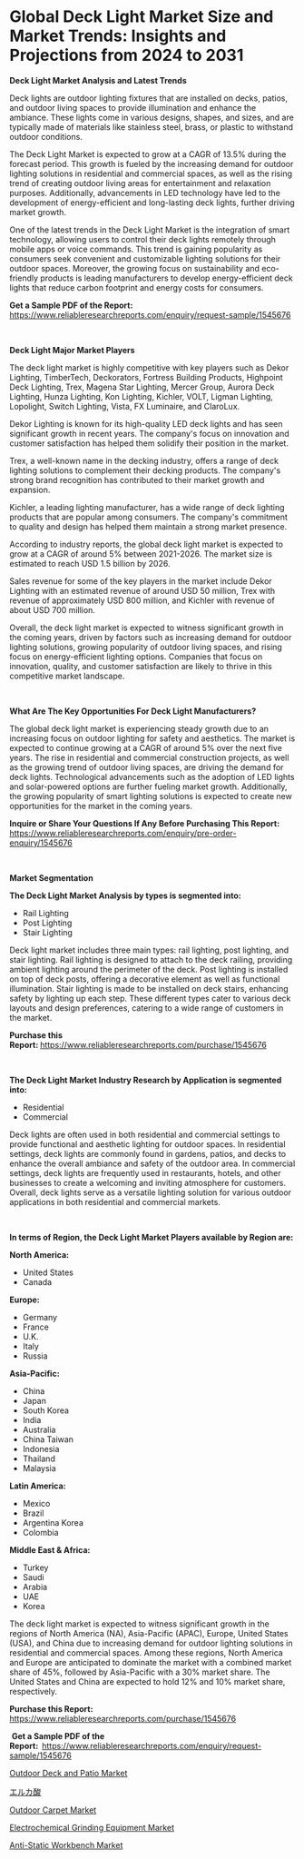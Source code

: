 <p><h1>Global Deck Light Market Size and Market Trends: Insights and Projections from 2024 to 2031</h1></p><p><strong>Deck Light Market Analysis and Latest Trends</strong></p>
<p><p>Deck lights are outdoor lighting fixtures that are installed on decks, patios, and outdoor living spaces to provide illumination and enhance the ambiance. These lights come in various designs, shapes, and sizes, and are typically made of materials like stainless steel, brass, or plastic to withstand outdoor conditions.</p><p>The Deck Light Market is expected to grow at a CAGR of 13.5% during the forecast period. This growth is fueled by the increasing demand for outdoor lighting solutions in residential and commercial spaces, as well as the rising trend of creating outdoor living areas for entertainment and relaxation purposes. Additionally, advancements in LED technology have led to the development of energy-efficient and long-lasting deck lights, further driving market growth.</p><p>One of the latest trends in the Deck Light Market is the integration of smart technology, allowing users to control their deck lights remotely through mobile apps or voice commands. This trend is gaining popularity as consumers seek convenient and customizable lighting solutions for their outdoor spaces. Moreover, the growing focus on sustainability and eco-friendly products is leading manufacturers to develop energy-efficient deck lights that reduce carbon footprint and energy costs for consumers.</p></p>
<p><strong>Get a Sample PDF of the Report:&nbsp;</strong> <a href="https://www.reliableresearchreports.com/enquiry/request-sample/1545676">https://www.reliableresearchreports.com/enquiry/request-sample/1545676</a></p>
<p>&nbsp;</p>
<p><strong>Deck Light Major Market Players</strong></p>
<p><p>The deck light market is highly competitive with key players such as Dekor Lighting, TimberTech, Deckorators, Fortress Building Products, Highpoint Deck Lighting, Trex, Magena Star Lighting, Mercer Group, Aurora Deck Lighting, Hunza Lighting, Kon Lighting, Kichler, VOLT, Ligman Lighting, Lopolight, Switch Lighting, Vista, FX Luminaire, and ClaroLux. </p><p>Dekor Lighting is known for its high-quality LED deck lights and has seen significant growth in recent years. The company's focus on innovation and customer satisfaction has helped them solidify their position in the market. </p><p>Trex, a well-known name in the decking industry, offers a range of deck lighting solutions to complement their decking products. The company's strong brand recognition has contributed to their market growth and expansion.</p><p>Kichler, a leading lighting manufacturer, has a wide range of deck lighting products that are popular among consumers. The company's commitment to quality and design has helped them maintain a strong market presence.</p><p>According to industry reports, the global deck light market is expected to grow at a CAGR of around 5% between 2021-2026. The market size is estimated to reach USD 1.5 billion by 2026.</p><p>Sales revenue for some of the key players in the market include Dekor Lighting with an estimated revenue of around USD 50 million, Trex with revenue of approximately USD 800 million, and Kichler with revenue of about USD 700 million.</p><p>Overall, the deck light market is expected to witness significant growth in the coming years, driven by factors such as increasing demand for outdoor lighting solutions, growing popularity of outdoor living spaces, and rising focus on energy-efficient lighting options. Companies that focus on innovation, quality, and customer satisfaction are likely to thrive in this competitive market landscape.</p></p>
<p>&nbsp;</p>
<p><strong>What Are The Key Opportunities For Deck Light Manufacturers?</strong></p>
<p><p>The global deck light market is experiencing steady growth due to an increasing focus on outdoor lighting for safety and aesthetics. The market is expected to continue growing at a CAGR of around 5% over the next five years. The rise in residential and commercial construction projects, as well as the growing trend of outdoor living spaces, are driving the demand for deck lights. Technological advancements such as the adoption of LED lights and solar-powered options are further fueling market growth. Additionally, the growing popularity of smart lighting solutions is expected to create new opportunities for the market in the coming years.</p></p>
<p><strong>Inquire or Share Your Questions If Any Before Purchasing This Report:</strong> <a href="https://www.reliableresearchreports.com/enquiry/pre-order-enquiry/1545676">https://www.reliableresearchreports.com/enquiry/pre-order-enquiry/1545676</a></p>
<p>&nbsp;</p>
<p><strong>Market Segmentation</strong></p>
<p><strong>The Deck Light Market Analysis by types is segmented into:</strong></p>
<p><ul><li>Rail Lighting</li><li>Post Lighting</li><li>Stair Lighting</li></ul></p>
<p><p>Deck light market includes three main types: rail lighting, post lighting, and stair lighting. Rail lighting is designed to attach to the deck railing, providing ambient lighting around the perimeter of the deck. Post lighting is installed on top of deck posts, offering a decorative element as well as functional illumination. Stair lighting is made to be installed on deck stairs, enhancing safety by lighting up each step. These different types cater to various deck layouts and design preferences, catering to a wide range of customers in the market.</p></p>
<p><strong>Purchase this Report:&nbsp;</strong><a href="https://www.reliableresearchreports.com/purchase/1545676">https://www.reliableresearchreports.com/purchase/1545676</a></p>
<p>&nbsp;</p>
<p><strong>The Deck Light Market Industry Research by Application is segmented into:</strong></p>
<p><ul><li>Residential</li><li>Commercial</li></ul></p>
<p><p>Deck lights are often used in both residential and commercial settings to provide functional and aesthetic lighting for outdoor spaces. In residential settings, deck lights are commonly found in gardens, patios, and decks to enhance the overall ambiance and safety of the outdoor area. In commercial settings, deck lights are frequently used in restaurants, hotels, and other businesses to create a welcoming and inviting atmosphere for customers. Overall, deck lights serve as a versatile lighting solution for various outdoor applications in both residential and commercial markets.</p></p>
<p>&nbsp;</p>
<p><strong>In terms of Region, the Deck Light Market Players available by Region are:</strong></p>
<p>
    <p> <strong> North America: </strong>
        <ul>
            <li>United States</li>
            <li>Canada</li>
        </ul>
        </p> 
    <p> <strong> Europe: </strong>
        <ul>
            <li>Germany</li>
            <li>France</li>
            <li>U.K.</li>
            <li>Italy</li>
            <li>Russia</li>
        </ul>
        </p> 
    <p> <strong> Asia-Pacific: </strong>
        <ul>
            <li>China</li>
            <li>Japan</li>
            <li>South Korea</li>
            <li>India</li>
            <li>Australia</li>
            <li>China Taiwan</li>
            <li>Indonesia</li>
            <li>Thailand</li>
            <li>Malaysia</li>
        </ul>
        </p> 
    <p> <strong> Latin America: </strong>
        <ul>
            <li>Mexico</li>
            <li>Brazil</li>
            <li>Argentina Korea</li>
            <li>Colombia</li>
        </ul>
        </p> 
    <p> <strong> Middle East & Africa: </strong>
        <ul>
            <li>Turkey</li>
            <li>Saudi</li>
            <li>Arabia</li>
            <li>UAE</li>
            <li>Korea</li>
        </ul>
    </p>
    </p>
<p><p>The deck light market is expected to witness significant growth in the regions of North America (NA), Asia-Pacific (APAC), Europe, United States (USA), and China due to increasing demand for outdoor lighting solutions in residential and commercial spaces. Among these regions, North America and Europe are anticipated to dominate the market with a combined market share of 45%, followed by Asia-Pacific with a 30% market share. The United States and China are expected to hold 12% and 10% market share, respectively.</p></p>
<p><strong>Purchase this Report: </strong><a href="https://www.reliableresearchreports.com/purchase/1545676">https://www.reliableresearchreports.com/purchase/1545676</a></p>
<p>&nbsp;<strong>Get a Sample PDF of the Report:&nbsp;&nbsp;</strong><a href="https://www.reliableresearchreports.com/enquiry/request-sample/1545676">https://www.reliableresearchreports.com/enquiry/request-sample/1545676</a></p>
<p><strong></strong></p>
<p><p><a href="https://github.com/brenzgnarento/Market-Research-Report-List-1/blob/main/outdoor-deck-and-patio-market.md">Outdoor Deck and Patio Market</a></p><p><a href="https://github.com/jkjreqjscoxx7/Market-Research-Report-List-1/blob/main/19672203580.md">エルカ酸</a></p><p><a href="https://github.com/jerrycopelandthomaswsqd8q/Market-Research-Report-List-1/blob/main/outdoor-carpet-market.md">Outdoor Carpet Market</a></p><p><a href="https://issuu.com/reportprime-2/docs/electrochemical-grinding-equipment-market-size-203">Electrochemical Grinding Equipment Market</a></p><p><a href="https://issuu.com/reportprime-2/docs/anti-static-workbench-market-size-2030.pptx">Anti-Static Workbench Market</a></p></p>